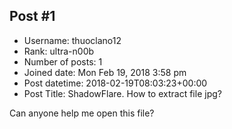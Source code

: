 ## Post #1
- Username: thuoclano12
- Rank: ultra-n00b
- Number of posts: 1
- Joined date: Mon Feb 19, 2018 3:58 pm
- Post datetime: 2018-02-19T08:03:23+00:00
- Post Title: ShadowFlare. How to extract file jpg?

Can anyone help me open this file?
